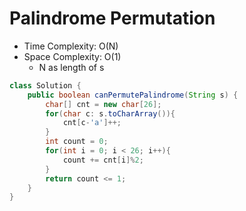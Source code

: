 # Palindrome Permutation

- Time Complexity: O(N)
- Space Complexity: O(1)
  - N as length of s

```java
class Solution {
    public boolean canPermutePalindrome(String s) {
        char[] cnt = new char[26];
        for(char c: s.toCharArray()){
            cnt[c-'a']++;
        }
        int count = 0;
        for(int i = 0; i < 26; i++){
            count += cnt[i]%2;
        }
        return count <= 1;
    }
}
```
